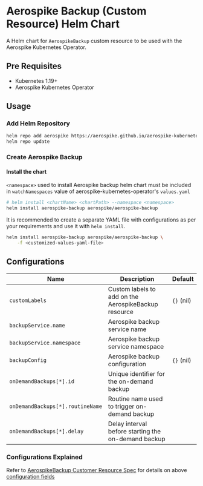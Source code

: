 # Aerospike Backup (Custom Resource) Helm Chart

A Helm chart for `AerospikeBackup` custom resource to be used with the Aerospike Kubernetes Operator.

## Pre Requisites

- Kubernetes 1.19+
- Aerospike Kubernetes Operator

## Usage

### Add Helm Repository

```sh
helm repo add aerospike https://aerospike.github.io/aerospike-kubernetes-enterprise
helm repo update
```

### Create Aerospike Backup

#### Install the chart

`<namespace>` used to install Aerospike backup helm chart must be included in `watchNamespaces` value of
aerospike-kubernetes-operator's `values.yaml`

```sh
# helm install <chartName> <chartPath> --namespace <namespace>
helm install aerospike-backup aerospike/aerospike-backup
```

It is recommended to create a separate YAML file with configurations as per your requirements and use it
with `helm install`.

```sh
helm install aerospike-backup aerospike/aerospike-backup \
    -f <customized-values-yaml-file>
```

## Configurations

| Name                             | Description                                          | Default    |
|----------------------------------|------------------------------------------------------|------------|
| `customLabels`                   | Custom labels to add on the AerospikeBackup resource | `{}` (nil) |
| `backupService.name`             | Aerospike backup service name                        |            |
| `backupService.namespace`        | Aerospike backup service namespace                   |            |
| `backupConfig`                   | Aerospike backup configuration                       | `{}` (nil) |
| `onDemandBackups[*].id`          | Unique identifier for the on-demand backup           |            |
| `onDemandBackups[*].routineName` | Routine name used to trigger on-demand backup        |            |
| `onDemandBackups[*].delay`       | Delay interval before starting the on-demand backup  |            |

### Configurations Explained

[//]: # (TODO: Update below link when the documentation is available.)
Refer
to [AerospikeBackup Customer Resource Spec](https://docs.aerospike.com/cloud/kubernetes/operator/cluster-configuration-settings#spec)
for details on above [configuration fields](#Configurations)
